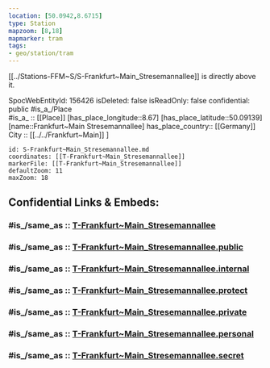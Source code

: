 ```yaml
---
location: [50.0942,8.6715] 
type: Station 
mapzoom: [8,18] 
mapmarker: tram 
tags:
- geo/station/tram
---
```


[[../Stations-FFM~S/S-Frankfurt~Main_Stresemannallee]] is directly above it. 

SpocWebEntityId: 156426
isDeleted: false
isReadOnly: false
confidential: public
#is_a_/Place  
#is_a_ :: [[Place]] 
[has_place_longitude::8.67] 
[has_place_latitude::50.09139] 
[name::Frankfurt~Main Stresemannallee] 
has_place_country:: [[Germany]]  
City :: [[../../Frankfurt~Main]] ] 


```leaflet
id: S-Frankfurt~Main_Stresemannallee.md
coordinates: [[T-Frankfurt~Main_Stresemannallee]] 
markerFile: [[T-Frankfurt~Main_Stresemannallee]] 
defaultZoom: 11 
maxZoom: 18
```


## Confidential Links & Embeds: 

### #is_/same_as :: [T-Frankfurt~Main_Stresemannallee](/_Standards/Earth/Continent/Europe/Europe~Central/Germany/Germany~West/Hessen/counties~Hessen/Frankfurt~Main/Stations-FFM~T/T-Frankfurt~Main_Stresemannallee.md) 

### #is_/same_as :: [T-Frankfurt~Main_Stresemannallee.public](/_public/Earth/Continent/Europe/Europe~Central/Germany/Germany~West/Hessen/counties~Hessen/Frankfurt~Main/Stations-FFM~T/T-Frankfurt~Main_Stresemannallee.public.md) 

### #is_/same_as :: [T-Frankfurt~Main_Stresemannallee.internal](/_internal/Earth/Continent/Europe/Europe~Central/Germany/Germany~West/Hessen/counties~Hessen/Frankfurt~Main/Stations-FFM~T/T-Frankfurt~Main_Stresemannallee.internal.md) 

### #is_/same_as :: [T-Frankfurt~Main_Stresemannallee.protect](/_protect/Earth/Continent/Europe/Europe~Central/Germany/Germany~West/Hessen/counties~Hessen/Frankfurt~Main/Stations-FFM~T/T-Frankfurt~Main_Stresemannallee.protect.md) 

### #is_/same_as :: [T-Frankfurt~Main_Stresemannallee.private](/_private/Earth/Continent/Europe/Europe~Central/Germany/Germany~West/Hessen/counties~Hessen/Frankfurt~Main/Stations-FFM~T/T-Frankfurt~Main_Stresemannallee.private.md) 

### #is_/same_as :: [T-Frankfurt~Main_Stresemannallee.personal](/_personal/Earth/Continent/Europe/Europe~Central/Germany/Germany~West/Hessen/counties~Hessen/Frankfurt~Main/Stations-FFM~T/T-Frankfurt~Main_Stresemannallee.personal.md) 

### #is_/same_as :: [T-Frankfurt~Main_Stresemannallee.secret](/_secret/Earth/Continent/Europe/Europe~Central/Germany/Germany~West/Hessen/counties~Hessen/Frankfurt~Main/Stations-FFM~T/T-Frankfurt~Main_Stresemannallee.secret.md)

